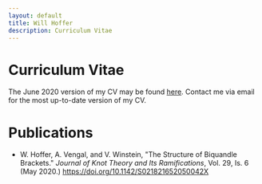 ```yaml
---
layout: default
title: Will Hoffer
description: Curriculum Vitae
---
```


# Curriculum Vitae

The June 2020 version of my CV may be found [here](https://willhoffer.com/uploads/media/default/Curriculum%20Vitae%20of%20Will%20Hoffer%2C%20August%202020%20(Online).pdf). Contact me via email for the most up-to-date version of my CV.

# Publications

- W. Hoffer, A. Vengal, and V. Winstein, "The Structure of Biquandle Brackets." *Journal of Knot Theory and Its Ramifications*, Vol. 29, Is. 6 (May 2020.)  https://doi.org/10.1142/S021821652050042X
